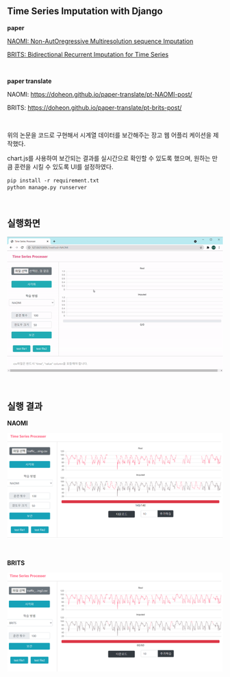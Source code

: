 ## Time Series Imputation with Django 

**paper**

[NAOMI: Non-AutOregressive Multiresolution sequence Imputation](https://arxiv.org/pdf/1901.10946.pdf) 

[BRITS: Bidirectional Recurrent Imputation for Time Series](https://arxiv.org/pdf/1805.10572.pdf)

&nbsp;



**paper translate**

NAOMI: <https://doheon.github.io/paper-translate/pt-NAOMI-post/>

BRITS: <https://doheon.github.io/paper-translate/pt-brits-post/>

&nbsp;



위의 논문을 코드로 구현해서 시계열 데이터를 보간해주는 장고 웹 어플리 케이션을 제작했다.

chart.js를 사용하여 보간되는 결과를 실시간으로 확인할 수 있도록 했으며, 원하는 만큼 훈련을 시킬 수 있도록 UI를 설정하였다.



```
pip install -r requirement.txt
python manage.py runserver
```

&nbsp;



## 실행화면

![demo](README.assets/demo.gif)

&nbsp;



## 실행 결과

**NAOMI**

![naomi](README.assets/naomi.PNG)

&nbsp;



**BRITS**

![brits](README.assets/brits.PNG)

&nbsp;

